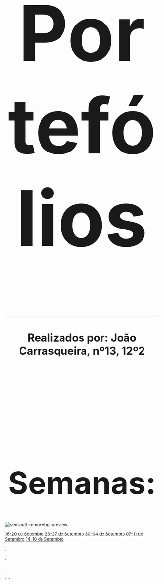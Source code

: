 <h1 style="text-align:center; font-size: 250">Portefólios</h1> 

---

<h1 style="text-align:center; font-size: 35">Realizados por: João Carrasqueira, nº13, 12º2</h1> 

<h1 style="text-align:center; font-size: 250"></h1> 

<h1 style="text-align:center; font-size: 250"></h1> 

<h1 style="text-align:center; font-size: 250"></h1> 

<h1 style="text-align:center; font-size: 100">Semanas:</h1>

![semana1-removebg-preview](https://github.com/user-attachments/assets/30b9925d-0f22-4a35-a1f4-e0559cc6ac22)


[16-20 de Setembro](Semanas/port.md)   [23-27 de Setembro](Semanas/port.md)   [30-04 de Setembro](Semanas/port.md)  [07-11 de Setembro](Semanas/port.md)  [14-18 de Setembro](Semanas/port.md)





..











.










.














.
..
